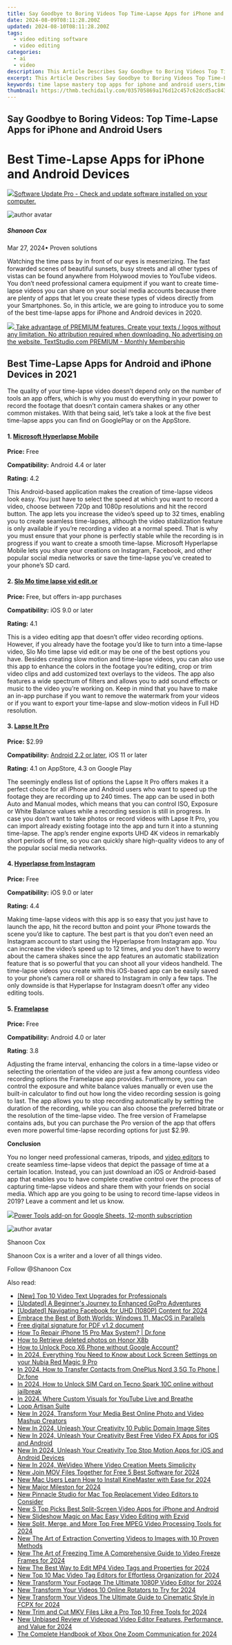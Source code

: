 ```yaml
---
title: Say Goodbye to Boring Videos Top Time-Lapse Apps for iPhone and Android Users for 2024
date: 2024-08-09T08:11:28.200Z
updated: 2024-08-10T08:11:28.200Z
tags: 
  - video editing software
  - video editing
categories: 
  - ai
  - video
description: This Article Describes Say Goodbye to Boring Videos Top Time-Lapse Apps for iPhone and Android Users for 2024
excerpt: This Article Describes Say Goodbye to Boring Videos Top Time-Lapse Apps for iPhone and Android Users for 2024
keywords: time lapse mastery top apps for iphone and android users,time lapse mastery the top apps for iphone and android users,say goodbye to boring videos top time lapse apps for iphone and android users,speed up your videos best time lapse apps for iphone and android,on the go video editing top apps for iphone and android users,transform your videos top mobile editing apps for iphone and android users,s top picks video brightening apps for android and iphone users
thumbnail: https://thmb.techidaily.com/035705869a176d12c457c62dcd5ac8433382a242da2e6ee8d5c9aeccc24af52d.jpg
---
```


## Say Goodbye to Boring Videos: Top Time-Lapse Apps for iPhone and Android Users

# Best Time-Lapse Apps for iPhone and Android Devices

<!-- affiliate ads begin -->
<a href="https://order.glarysoft.com/order/checkout.php?PRODS=4691139&QTY=1&AFFILIATE=108875&CART=1"><img src="https://secure.avangate.com/images/merchant/6734fa703f6633ab896eecbdfad8953a/products/SU-200-1.png" border="0">Software Update Pro - Check and update software installed on your computer. </a>
<!-- affiliate ads end -->
![author avatar](https://images.wondershare.com/filmora/article-images/shannon-cox.jpg)

##### Shanoon Cox

 Mar 27, 2024• Proven solutions

Watching the time pass by in front of our eyes is mesmerizing. The fast forwarded scenes of beautiful sunsets, busy streets and all other types of vistas can be found anywhere from Holywood movies to YouTube videos. You don’t need professional camera equipment if you want to create time-lapse videos you can share on your social media accounts because there are plenty of apps that let you create these types of videos directly from your Smartphones. So, in this article, we are going to introduce you to some of the best time-lapse apps for iPhone and Android devices in 2020.

<!-- affiliate ads begin -->
<a href="https://secure.textstudio.com/order/checkout.php?PRODS=35633281&QTY=1&AFFILIATE=108875&CART=1"> <img src="https://secure.avangate.com/images/merchant/d6eb8222c9718486bdabce8b897380f7/products/2_premium-icon.png" border="0"> Take advantage of PREMIUM features. 
Create your texts / logos without any limitation. 
No attribution required when downloading. 
No advertising on the website. 
 TextStudio.com  PREMIUM - Monthly Membership</a>
<!-- affiliate ads end -->
## Best Time-Lapse Apps for Android and iPhone Devices in 2021

The quality of your time-lapse video doesn’t depend only on the number of tools an app offers, which is why you must do everything in your power to record the footage that doesn’t contain camera shakes or any other common mistakes. With that being said, let’s take a look at the five best time-lapse apps you can find on GooglePlay or on the AppStore.

#### 1. [Microsoft Hyperlapse Mobile](https://play.google.com/store/apps/details?id=com.microsoft.hyperlapsemobile&hl=en)

**Price:** Free

**Compatibility:** Android 4.4 or later

**Rating:** 4.2

This Android-based application makes the creation of time-lapse videos look easy. You just have to select the speed at which you want to record a video, choose between 720p and 1080p resolutions and hit the record button. The app lets you increase the video’s speed up to 32 times, enabling you to create seamless time-lapses, although the video stabilization feature is only available if you’re recording a video at a normal speed. That is why you must ensure that your phone is perfectly stable while the recording is in progress if you want to create a smooth time-lapse. Microsoft Hyperlapse Mobile lets you share your creations on Instagram, Facebook, and other popular social media networks or save the time-lapse you’ve created to your phone’s SD card.

#### 2. [Slo Mo time lapse vid edit.or](https://itunes.apple.com/us/app/slo-mo-time-lapse-vid-edit-or/id1198548115?mt=8)

**Price:** Free, but offers in-app purchases

**Compatibility:** iOS 9.0 or later

**Rating:** 4.1

This is a video editing app that doesn’t offer video recording options. However, if you already have the footage you’d like to turn into a time-lapse video, Slo Mo time lapse vid edit.or may be one of the best options you have. Besides creating slow motion and time-lapse videos, you can also use this app to enhance the colors in the footage you’re editing, crop or trim video clips and add customized text overlays to the videos. The app also features a wide spectrum of filters and allows you to add sound effects or music to the video you’re working on. Keep in mind that you have to make an in-app purchase if you want to remove the watermark from your videos or if you want to export your time-lapse and slow-motion videos in Full HD resolution.

#### 3. [Lapse It Pro](https://itunes.apple.com/us/app/lapse-it-pro-time-lapse-stop-motion-camera-professional-hd/id536495161?mt=8&ign-mpt=uo%3D8)

**Price:** $2.99

**Compatibility:** [Android 2.2 or later](https://play.google.com/store/apps/details?id=com.ui.LapseItPro&hl=en), iOS 11 or later

**Rating:** 4.1 on AppStore, 4.3 on Google Play

The seemingly endless list of options the Lapse It Pro offers makes it a perfect choice for all iPhone and Android users who want to speed up the footage they are recording up to 240 times. The app can be used in both Auto and Manual modes, which means that you can control ISO, Exposure or White Balance values while a recording session is still in progress. In case you don’t want to take photos or record videos with Lapse It Pro, you can import already existing footage into the app and turn it into a stunning time-lapse. The app’s render engine exports UHD 4K videos in remarkably short periods of time, so you can quickly share high-quality videos to any of the popular social media networks.

#### 4. [Hyperlapse from Instagram](https://itunes.apple.com/in/app/hyperlapse-from-instagram/id740146917?mt=8)

**Price:** Free

**Compatibility:** iOS 9.0 or later

**Rating:** 4.4

Making time-lapse videos with this app is so easy that you just have to launch the app, hit the record button and point your iPhone towards the scene you’d like to capture. The best part is that you don’t even need an Instagram account to start using the Hyperlapse from Instagram app. You can increase the video’s speed up to 12 times, and you don’t have to worry about the camera shakes since the app features an automatic stabilization feature that is so powerful that you can shoot all your videos handheld. The time-lapse videos you create with this iOS-based app can be easily saved to your phone’s camera roll or shared to Instagram in only a few taps. The only downside is that Hyperlapse for Instagram doesn’t offer any video editing tools.

#### 5. [Framelapse](https://play.google.com/store/apps/details?id=com.Nishant.Singh.DroidTimelapse&hl=en)

**Price:** Free

**Compatibility:** Android 4.0 or later

**Rating**: 3.8

Adjusting the frame interval, enhancing the colors in a time-lapse video or selecting the orientation of the video are just a few among countless video recording options the Framelapse app provides. Furthermore, you can control the exposure and white balance values manually or even use the built-in calculator to find out how long the video recording session is going to last. The app allows you to stop recording automatically by setting the duration of the recording, while you can also choose the preferred bitrate or the resolution of the time-lapse video. The free version of Framelapse contains ads, but you can purchase the Pro version of the app that offers even more powerful time-lapse recording options for just $2.99.

**Conclusion**

You no longer need professional cameras, tripods, and [video editors](https://tools.techidaily.com/wondershare/filmora/download/) to create seamless time-lapse videos that depict the passage of time at a certain location. Instead, you can just download an iOS or Android-based app that enables you to have complete creative control over the process of capturing time-lapse videos and share them with your friends on social media. Which app are you going to be using to record time-lapse videos in 2019? Leave a comment and let us know.

<!-- affiliate ads begin -->
<a href="https://secure.2checkout.com/order/checkout.php?PRODS=4721564&QTY=1&AFFILIATE=108875&CART=1"><img src="https://secure.avangate.com/images/merchant/c14a8df1e1b4d5297e9cb30cb34d5a00/products/copy_power-tools-48.png" border="0">Power Tools add-on for Google Sheets, 12-month subscription</a>
<!-- affiliate ads end -->
![author avatar](https://images.wondershare.com/filmora/article-images/shannon-cox.jpg)

Shanoon Cox

Shanoon Cox is a writer and a lover of all things video.

Follow @Shanoon Cox

<span class="atpl-alsoreadstyle">Also read:</span>
<div><ul>
<li><a href="https://some-approaches.techidaily.com/new-top-10-video-text-upgrades-for-professionals/"><u>[New] Top 10 Video Text Upgrades for Professionals</u></a></li>
<li><a href="https://extra-resources.techidaily.com/updated-a-beginners-journey-to-enhanced-gopro-adventures/"><u>[Updated] A Beginner's Journey to Enhanced GoPro Adventures</u></a></li>
<li><a href="https://facebook-video-recording.techidaily.com/updated-navigating-facebook-for-uhd-1080p-content-for-2024/"><u>[Updated] Navigating Facebook for UHD (1080P) Content for 2024</u></a></li>
<li><a href="https://windows11.techidaily.com/embrace-the-best-of-both-worlds-windows-11-macos-in-parallels/"><u>Embrace the Best of Both Worlds: Windows 11, MacOS in Parallels</u></a></li>
<li><a href="https://phone-solutions.techidaily.com/free-digital-signature-for-pdf-v12-document-by-ldigisigner-sign-a-pdf-sign-a-pdf/"><u>Free digital signature for PDF v1.2 document</u></a></li>
<li><a href="https://blog-min.techidaily.com/how-to-repair-iphone-15-pro-max-system-drfone-by-drfone-ios-system-repair-ios-system-repair/"><u>How To Repair iPhone 15 Pro Max System? | Dr.fone</u></a></li>
<li><a href="https://blog-min.techidaily.com/how-to-retrieve-deleted-photos-on-honor-x8b-by-stellar-photo-recovery-android-mobile-photo-recover/"><u>How to Retrieve  deleted photos on Honor X8b</u></a></li>
<li><a href="https://easy-unlock-android.techidaily.com/how-to-unlock-poco-x6-phone-without-google-account-by-drfone-android/"><u>How to Unlock Poco X6 Phone without Google Account?</u></a></li>
<li><a href="https://easy-unlock-android.techidaily.com/in-2024-everything-you-need-to-know-about-lock-screen-settings-on-your-nubia-red-magic-9-pro-by-drfone-android/"><u>In 2024, Everything You Need to Know about Lock Screen Settings on your Nubia Red Magic 9 Pro</u></a></li>
<li><a href="https://android-transfer.techidaily.com/in-2024-how-to-transfer-contacts-from-oneplus-nord-3-5g-to-phone-drfone-by-drfone-transfer-from-android-transfer-from-android/"><u>In 2024, How to Transfer Contacts from OnePlus Nord 3 5G To Phone | Dr.fone</u></a></li>
<li><a href="https://sim-unlock.techidaily.com/in-2024-how-to-unlock-sim-card-on-tecno-spark-10c-online-without-jailbreak-by-drfone-android/"><u>In 2024, How to Unlock SIM Card on Tecno Spark 10C online without jailbreak</u></a></li>
<li><a href="https://facebook-video-share.techidaily.com/in-2024-where-custom-visuals-for-youtube-live-and-breathe/"><u>In 2024, Where Custom Visuals for YouTube Live and Breathe</u></a></li>
<li><a href="https://fox-blue.techidaily.com/loop-artisan-suite/"><u>Loop Artisan Suite</u></a></li>
<li><a href="https://smart-video-editing.techidaily.com/new-in-2024-transform-your-media-best-online-photo-and-video-mashup-creators/"><u>New In 2024, Transform Your Media Best Online Photo and Video Mashup Creators</u></a></li>
<li><a href="https://smart-video-editing.techidaily.com/new-in-2024-unleash-your-creativity-10-public-domain-image-sites/"><u>New In 2024, Unleash Your Creativity 10 Public Domain Image Sites</u></a></li>
<li><a href="https://smart-video-editing.techidaily.com/new-in-2024-unleash-your-creativity-best-free-video-fx-apps-for-ios-and-android/"><u>New In 2024, Unleash Your Creativity Best Free Video FX Apps for iOS and Android</u></a></li>
<li><a href="https://smart-video-editing.techidaily.com/new-in-2024-unleash-your-creativity-top-stop-motion-apps-for-ios-and-android-devices/"><u>New In 2024, Unleash Your Creativity Top Stop Motion Apps for iOS and Android Devices</u></a></li>
<li><a href="https://smart-video-editing.techidaily.com/new-in-2024-wevideo-where-video-creation-meets-simplicity/"><u>New In 2024, WeVideo Where Video Creation Meets Simplicity</u></a></li>
<li><a href="https://smart-video-editing.techidaily.com/new-join-mov-files-together-for-free-5-best-software-for-2024/"><u>New Join MOV Files Together for Free 5 Best Software for 2024</u></a></li>
<li><a href="https://smart-video-editing.techidaily.com/new-mac-users-learn-how-to-install-kinemaster-with-ease-for-2024/"><u>New Mac Users Learn How to Install KineMaster with Ease for 2024</u></a></li>
<li><a href="https://smart-video-editing.techidaily.com/new-major-mileston-for-2024/"><u>New Major Mileston for 2024</u></a></li>
<li><a href="https://smart-video-editing.techidaily.com/new-pinnacle-studio-for-mac-top-replacement-video-editors-to-consider/"><u>New Pinnacle Studio for Mac Top Replacement Video Editors to Consider</u></a></li>
<li><a href="https://smart-video-editing.techidaily.com/new-s-top-picks-best-split-screen-video-apps-for-iphone-and-android/"><u>New S Top Picks Best Split-Screen Video Apps for iPhone and Android</u></a></li>
<li><a href="https://smart-video-editing.techidaily.com/new-slideshow-magic-on-mac-easy-video-editing-with-ezvid/"><u>New Slideshow Magic on Mac Easy Video Editing with Ezvid</u></a></li>
<li><a href="https://smart-video-editing.techidaily.com/new-split-merge-and-more-top-free-mpeg-video-processing-tools-for-2024/"><u>New Split, Merge, and More Top Free MPEG Video Processing Tools for 2024</u></a></li>
<li><a href="https://smart-video-editing.techidaily.com/new-the-art-of-extraction-converting-videos-to-images-with-10-proven-methods/"><u>New The Art of Extraction Converting Videos to Images with 10 Proven Methods</u></a></li>
<li><a href="https://smart-video-editing.techidaily.com/new-the-art-of-freezing-time-a-comprehensive-guide-to-video-freeze-frames-for-2024/"><u>New The Art of Freezing Time A Comprehensive Guide to Video Freeze Frames for 2024</u></a></li>
<li><a href="https://smart-video-editing.techidaily.com/new-the-best-way-to-edit-mp4-video-tags-and-properties-for-2024/"><u>New The Best Way to Edit MP4 Video Tags and Properties for 2024</u></a></li>
<li><a href="https://smart-video-editing.techidaily.com/new-top-10-mac-video-tag-editors-for-effortless-organization-for-2024/"><u>New Top 10 Mac Video Tag Editors for Effortless Organization for 2024</u></a></li>
<li><a href="https://smart-video-editing.techidaily.com/new-transform-your-footage-the-ultimate-1080p-video-editor-for-2024/"><u>New Transform Your Footage The Ultimate 1080P Video Editor for 2024</u></a></li>
<li><a href="https://smart-video-editing.techidaily.com/new-transform-your-videos-10-online-rotators-to-try-for-2024/"><u>New Transform Your Videos 10 Online Rotators to Try for 2024</u></a></li>
<li><a href="https://smart-video-editing.techidaily.com/new-transform-your-videos-the-ultimate-guide-to-cinematic-style-in-fcpx-for-2024/"><u>New Transform Your Videos The Ultimate Guide to Cinematic Style in FCPX for 2024</u></a></li>
<li><a href="https://smart-video-editing.techidaily.com/new-trim-and-cut-mkv-files-like-a-pro-top-10-free-tools-for-2024/"><u>New Trim and Cut MKV Files Like a Pro Top 10 Free Tools for 2024</u></a></li>
<li><a href="https://smart-video-editing.techidaily.com/new-unbiased-review-of-videopad-video-editor-features-performance-and-value-for-2024/"><u>New Unbiased Review of Videopad Video Editor Features, Performance, and Value for 2024</u></a></li>
<li><a href="https://some-skills.techidaily.com/the-complete-handbook-of-xbox-one-zoom-communication-for-2024/"><u>The Complete Handbook of Xbox One Zoom Communication for 2024</u></a></li>
</ul></div>

<ins class="adsbygoogle"
      style="display:block"
      data-ad-client="ca-pub-7571918770474297"
      data-ad-slot="8358498916"
      data-ad-format="auto"
      data-full-width-responsive="true"></ins>